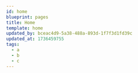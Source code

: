 ```yaml
---
id: home
blueprint: pages
title: Home
template: home
updated_by: bceac4d9-5a38-488a-893d-1f7f3d1fd39c
updated_at: 1736459755
tags:
  - a
  - b
  - c
---
```

